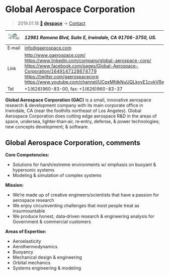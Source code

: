 # Global Aerospace Corporation
> 2019.01.18 **[🚀](../index/index.md) [despace](index.md)** → [Contact](contact.md)

|[![](f/contact/g/gac_logo1_thumb.jpg)](f/contact/g/gac_logo1.png)|*12981 Ramona Blvd, Suite E, Irwindale, CA 91706-3750, US.*|
|:--|:--|
|E‑mail| <info@gaerospace.com> |
|Link| <http://www.gaerospace.com/><br> <https://www.linkedin.com/company/global-aerospace-corp/><br> <https://www.facebook.com/pages/Global-Aerospace-Corporation/1649147128674779><br> <https://twitter.com/gaerospacecorp><br> <https://www.youtube.com/channel/UCqxMfdkNuUQLkvvE1cvkVRw> |
|Tel| +1(626)960-83-00, fax: +1(626)960-83-37 |

**Global Aerospace Corporation (GAC)** is a small, innovative aerospace research & development company with its main corporate office in Irwindale, CA (near the foothills northeast of Los Angeles). Global Aerospace Corporation does cutting edge aerospace R&D in the areas of space, undersea, lighter‑than‑air, re‑entry, defense, & power technologies; new concepts development; & software.


<p style="page-break-after:always"> </p>

## Global Aerospace Corporation, comments

**Core Competencies:**

   - Solutions for harsh/extreme environments w/ emphasis on buoyant & hypersonic systems
   - Modeling & simulation of complex systems

**Mission:**

   - We’re made up of creative engineers/scientists that have a passion for aerospace research
   - We enjoy circumventing challenges that most people treat as insurmountable
   - We produce honest, data‑driven research & engineering analysis for Government & commercial customers

**Areas of Expertise:**

   - Aeroelasticity
   - Aerothermodynamics
   - Buoyancy
   - Mechanical design & engineering
   - Orbital mechanics
   - Systems engineering & modeling
